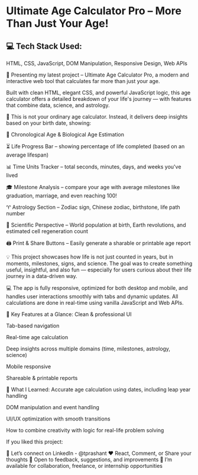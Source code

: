 <h1>Ultimate Age Calculator Pro – More Than Just Your Age!</h1>

<h2>💻 Tech Stack Used:</h2>
HTML, CSS, JavaScript, DOM Manipulation, Responsive Design, Web APIs

🚀 Presenting my latest project – Ultimate Age Calculator Pro, a modern and interactive web tool that calculates far more than just your age.

Built with clean HTML, elegant CSS, and powerful JavaScript logic, this age calculator offers a detailed breakdown of your life's journey — with features that combine data, science, and astrology.

🎯 This is not your ordinary age calculator. Instead, it delivers deep insights based on your birth date, showing:

🔢 Chronological Age & Biological Age Estimation

⏳ Life Progress Bar – showing percentage of life completed (based on an average lifespan)

📊 Time Units Tracker – total seconds, minutes, days, and weeks you've lived

🎓 Milestone Analysis – compare your age with average milestones like graduation, marriage, and even reaching 100!

♈ Astrology Section – Zodiac sign, Chinese zodiac, birthstone, life path number

🔬 Scientific Perspective – World population at birth, Earth revolutions, and estimated cell regeneration count

🖨️ Print & Share Buttons – Easily generate a sharable or printable age report

💡 This project showcases how life is not just counted in years, but in moments, milestones, signs, and science. The goal was to create something useful, insightful, and also fun — especially for users curious about their life journey in a data-driven way.

💻 The app is fully responsive, optimized for both desktop and mobile, and handles user interactions smoothly with tabs and dynamic updates. All calculations are done in real-time using vanilla JavaScript and Web APIs.

🧰 Key Features at a Glance:
Clean & professional UI

Tab-based navigation

Real-time age calculation

Deep insights across multiple domains (time, milestones, astrology, science)

Mobile responsive

Shareable & printable reports

🧠 What I Learned:
Accurate age calculation using dates, including leap year handling

DOM manipulation and event handling

UI/UX optimization with smooth transitions

How to combine creativity with logic for real-life problem solving

If you liked this project:

🔗 Let’s connect on LinkedIn - @tprashant
❤️ React, Comment, or Share your thoughts
💬 Open to feedback, suggestions, and improvements
🚀 I’m available for collaboration, freelance, or internship opportunities
